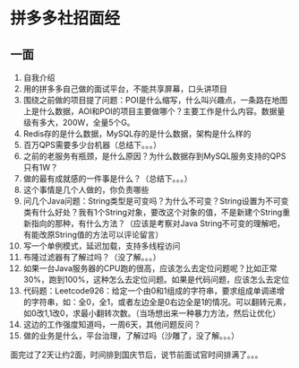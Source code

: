 # 拼多多社招面经

## 一面

1. 自我介绍
2. 用的拼多多自己做的面试平台，不能共享屏幕，口头讲项目
3. 围绕之前做的项目提了问题：POI是什么缩写，什么叫兴趣点，一条路在地图上是什么数据，AOI和POI的项目主要做哪个？主要工作是什么内容。数据量级有多大，200W，全量5个G。
4. Redis存的是什么数据，MySQL存的是什么数据，架构是什么样的
5. 百万QPS需要多少台机器（总结下。。。）
6. 之前的老服务有瓶颈，是什么原因？为什么数据存到MySQL服务支持的QPS只有1W？
7. 做的最有成就感的一件事是什么？（总结下。。。）
8. 这个事情是几个人做的，你负责哪些
9. 问几个Java问题：String类型是可变吗？为什么不可变？String设置为不可变类有什么好处？我有1个String对象，要改这个对象的值，不是新建个String重新指向的那种，有什么方法？（应该是考察对Java String不可变的理解吧，有能改原String值的方法可以评论留言）
10. 写一个单例模式，延迟加载，支持多线程访问
11. 布隆过滤器有了解过吗？（没了解。。。）
12. 如果一台Java服务器的CPU跑的很高，应该怎么去定位问题呢？比如正常30%，跑到100%，这种怎么去定位问题。如果是代码问题，应该怎么去定位
13. 代码题：Leetcode926：给定一个由0和1组成的字符串，要求组成单调递增的字符串，如：全0，全1，或者左边全是0右边全是1的情况。可以翻转元素，如0改1,1改0，求最小翻转次数。（当场想出来一种暴力方法，然后让优化）
14. 这边的工作强度知道吗，一周6天，其他问题反问？
15. 做的业务是什么，平台治理，了解过吗（沙雕了，没了解。。。）

面完过了2天让约2面，时间排到国庆节后，说节前面试官时间排满了。。。